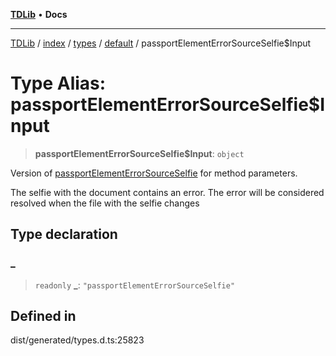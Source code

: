[**TDLib**](../../../../../../README.md) • **Docs**

***

[TDLib](../../../../../../modules.md) / [index](../../../../../README.md) / [types](../../../README.md) / [default](../README.md) / passportElementErrorSourceSelfie$Input

# Type Alias: passportElementErrorSourceSelfie$Input

> **passportElementErrorSourceSelfie$Input**: `object`

Version of [passportElementErrorSourceSelfie](passportElementErrorSourceSelfie.md) for method parameters.

The selfie with the document contains an error. The error will be considered resolved when the file with the selfie changes

## Type declaration

### \_

> `readonly` **\_**: `"passportElementErrorSourceSelfie"`

## Defined in

dist/generated/types.d.ts:25823
